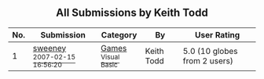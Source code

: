 ﻿<div align="center">

## All Submissions by Keith Todd

</div>

No.  | Submission | Category | By   | User Rating
---- | ---------- | -------- | ---- | -----------
1 | [sweeney<br /><sup>2007-02-15 16:56:20</sup>](https://github.com/Planet-Source-Code/keith-todd-sweeney__1-67863) | [Games<br /><sup>Visual Basic</sup>](../ByCategory/games__1-38.md) | Keith Todd | 5.0 (10 globes from 2 users)
